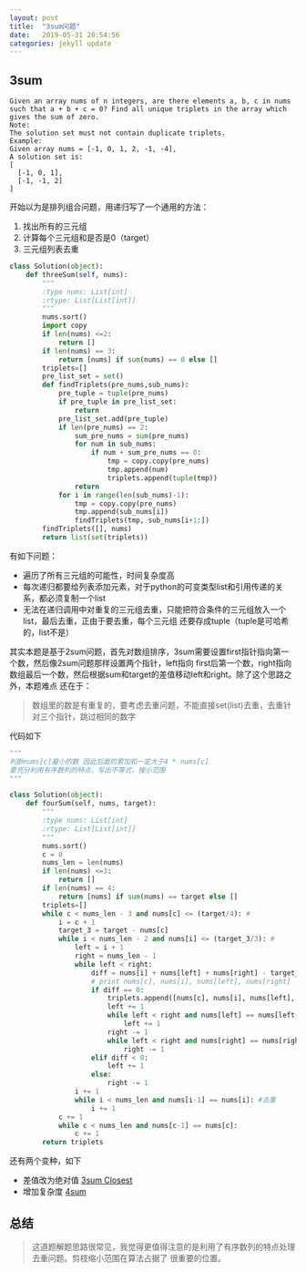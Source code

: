 ```yaml
---
layout: post
title:  "3sum问题"
date:   2019-05-31 20:54:56
categories: jekyll update
---
```



## 3sum


```
Given an array nums of n integers, are there elements a, b, c in nums such that a + b + c = 0? Find all unique triplets in the array which gives the sum of zero.
Note:
The solution set must not contain duplicate triplets.
Example:
Given array nums = [-1, 0, 1, 2, -1, -4],
A solution set is:
[
  [-1, 0, 1],
  [-1, -1, 2]
]
```

开始以为是排列组合问题，用递归写了一个通用的方法：
1. 找出所有的三元组
2. 计算每个三元组和是否是0（target）
3. 三元组列表去重
```python
class Solution(object):
    def threeSum(self, nums):
        """
        :type nums: List[int]
        :rtype: List[List[int]]
        """
        nums.sort()
        import copy
        if len(nums) <=2:
            return []
        if len(nums) == 3:
            return [nums] if sum(nums) == 0 else []
        triplets=[]
        pre_list_set = set()
        def findTriplets(pre_nums,sub_nums):
            pre_tuple = tuple(pre_nums)
            if pre_tuple in pre_list_set:
                return
            pre_list_set.add(pre_tuple)
            if len(pre_nums) == 2:
                sum_pre_nums = sum(pre_nums)
                for num in sub_nums:
                    if num + sum_pre_nums == 0:
                        tmp = copy.copy(pre_nums)
                        tmp.append(num)
                        triplets.append(tuple(tmp))
                return
            for i in range(len(sub_nums)-1):
                tmp = copy.copy(pre_nums)
                tmp.append(sub_nums[i])
                findTriplets(tmp, sub_nums[i+1:])
        findTriplets([], nums)
        return list(set(triplets))
```

有如下问题：
+ 遍历了所有三元组的可能性，时间复杂度高
+ 每次递归都要给列表添加元素，对于python的可变类型list和引用传递的关系，都必须复制一个list
+ 无法在递归调用中对重复的三元组去重，只能把符合条件的三元组放入一个list，最后去重，正由于要去重，每个三元组
还要存成tuple（tuple是可哈希的，list不是）

其实本题是基于2sum问题，首先对数组排序，3sum需要设置first指针指向第一个数，然后像2sum问题那样设置两个指针，left指向
first后第一个数，right指向数组最后一个数，然后根据sum和target的差值移动left和right。除了这个思路之外，本题难点
还在于：
> 数组里的数是有重复的，要考虑去重问题，不能直接set(list)去重，去重针对三个指针，跳过相同的数字

代码如下
```python
"""
判断nums[c]最小的数 因此后面的累加和一定大于4 * nums[c]
要充分利用有序数列的特点，写出不等式，搜小范围
"""

class Solution(object):
    def fourSum(self, nums, target):
        """
        :type nums: List[int]
        :rtype: List[List[int]]
        """
        nums.sort()
        c = 0
        nums_len = len(nums)
        if len(nums) <=3:
            return []
        if len(nums) == 4:
            return [nums] if sum(nums) == target else []
        triplets=[]
        while c < nums_len - 3 and nums[c] <= (target/4): #
            i = c + 1
            target_3 = target - nums[c]
            while i < nums_len - 2 and nums[i] <= (target_3/3): #
                left = i + 1
                right = nums_len - 1
                while left < right:
                    diff = nums[i] + nums[left] + nums[right] - target_3
                    # print nums[c], nums[i], nums[left], nums[right]
                    if diff == 0:
                        triplets.append([nums[c], nums[i], nums[left], nums[right]])
                        left += 1
                        while left < right and nums[left] == nums[left-1]: #去重
                            left += 1
                        right -= 1
                        while left < right and nums[right] == nums[right+1]: #去重
                            right -= 1
                    elif diff < 0:
                        left += 1
                    else:
                        right -= 1
                i += 1
                while i < nums_len and nums[i-1] == nums[i]: #去重
                    i += 1
            c += 1
            while c < nums_len and nums[c-1] == nums[c]:
                c += 1
        return triplets
```



还有两个变种，如下
- 差值改为绝对值 [3sum Closest](https://leetcode.com/problems/3sum-closest/)
- 增加复杂度 [4sum](https://leetcode.com/problems/4sum/)

## 总结
> 这道题解题思路很常见，我觉得更值得注意的是利用了有序数列的特点处理去重问题。剪枝缩小范围在算法占据了
很重要的位置。







 
 


